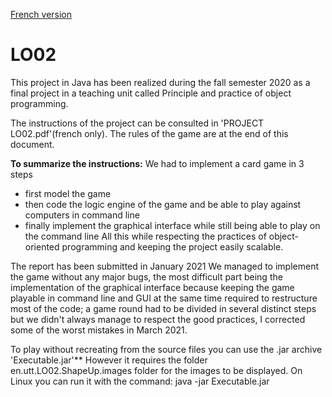 [French version](README.md)
# LO02
This project in Java has been realized during the fall semester 2020 as a final project in a teaching unit called Principle and practice of object programming.
 
 The instructions of the project can be consulted in 'PROJECT LO02.pdf'(french only).
 The rules of the game are at the end of this document.

**To summarize the instructions:**
We had to implement a card game in 3 steps
- first model the game
- then code the logic engine of the game and be able to play against computers in command line
- finally implement the graphical interface while still being able to play on the command line
All this while respecting the practices of object-oriented programming and keeping the project easily scalable.

The report has been submitted in January 2021
We managed to implement the game without any major bugs, the most difficult part being the implementation of the graphical interface 
because keeping the game playable in command line and GUI at the same time required to restructure most of the code; a game round had to be divided in several distinct steps
but we didn't always manage to respect the good practices, I corrected some of the worst mistakes in March 2021.
 
 
 To play without recreating from the source files you can use the .jar archive 'Executable.jar'** However it requires the folder
 en.utt.LO02.ShapeUp.images folder for the images to be displayed. 
 On Linux you can run it with the command: java -jar Executable.jar

